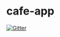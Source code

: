 # cafe-app

[![Gitter](https://badges.gitter.im/Join%20Chat.svg)](https://gitter.im/meteor-space/cafe-app?utm_source=badge&utm_medium=badge&utm_campaign=pr-badge&utm_content=badge)